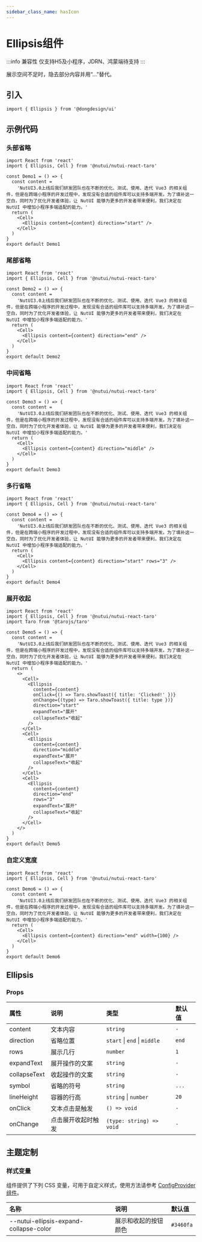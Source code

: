 ```yaml
---
sidebar_class_name: hasIcon
---
```


# Ellipsis组件

:::info 兼容性
仅支持H5及小程序，JDRN、鸿蒙端待支持
:::

展示空间不足时，隐去部分内容并用“...”替代。

## 引入

```tsx
import { Ellipsis } from '@dongdesign/ui'
```

## 示例代码

### 头部省略

```tsx
import React from 'react'
import { Ellipsis, Cell } from '@nutui/nutui-react-taro'

const Demo1 = () => {
  const content =
    'NutUI3.0上线后我们研发团队也在不断的优化、测试、使用、迭代 Vue3 的相关组件，但是在跨端小程序的开发过程中，发现没有合适的组件库可以支持多端开发。为了填补这一空白，同时为了优化开发者体验，让 NutUI 能够为更多的开发者带来便利，我们决定在 NutUI 中增加小程序多端适配的能力。'
  return (
    <Cell>
      <Ellipsis content={content} direction="start" />
    </Cell>
  )
}
export default Demo1
```

### 尾部省略

```tsx
import React from 'react'
import { Ellipsis, Cell } from '@nutui/nutui-react-taro'

const Demo2 = () => {
  const content =
    'NutUI3.0上线后我们研发团队也在不断的优化、测试、使用、迭代 Vue3 的相关组件，但是在跨端小程序的开发过程中，发现没有合适的组件库可以支持多端开发。为了填补这一空白，同时为了优化开发者体验，让 NutUI 能够为更多的开发者带来便利，我们决定在 NutUI 中增加小程序多端适配的能力。'
  return (
    <Cell>
      <Ellipsis content={content} direction="end" />
    </Cell>
  )
}
export default Demo2
```

### 中间省略

```tsx
import React from 'react'
import { Ellipsis, Cell } from '@nutui/nutui-react-taro'

const Demo3 = () => {
  const content =
    'NutUI3.0上线后我们研发团队也在不断的优化、测试、使用、迭代 Vue3 的相关组件，但是在跨端小程序的开发过程中，发现没有合适的组件库可以支持多端开发。为了填补这一空白，同时为了优化开发者体验，让 NutUI 能够为更多的开发者带来便利，我们决定在 NutUI 中增加小程序多端适配的能力。'
  return (
    <Cell>
      <Ellipsis content={content} direction="middle" />
    </Cell>
  )
}
export default Demo3
```

### 多行省略

```tsx
import React from 'react'
import { Ellipsis, Cell } from '@nutui/nutui-react-taro'

const Demo4 = () => {
  const content =
    'NutUI3.0上线后我们研发团队也在不断的优化、测试、使用、迭代 Vue3 的相关组件，但是在跨端小程序的开发过程中，发现没有合适的组件库可以支持多端开发。为了填补这一空白，同时为了优化开发者体验，让 NutUI 能够为更多的开发者带来便利，我们决定在 NutUI 中增加小程序多端适配的能力。'
  return (
    <Cell>
      <Ellipsis content={content} direction="start" rows="3" />
    </Cell>
  )
}
export default Demo4
```

### 展开收起

```tsx
import React from 'react'
import { Ellipsis, Cell } from '@nutui/nutui-react-taro'
import Taro from '@tarojs/taro'

const Demo5 = () => {
  const content =
    'NutUI3.0上线后我们研发团队也在不断的优化、测试、使用、迭代 Vue3 的相关组件，但是在跨端小程序的开发过程中，发现没有合适的组件库可以支持多端开发。为了填补这一空白，同时为了优化开发者体验，让 NutUI 能够为更多的开发者带来便利，我们决定在 NutUI 中增加小程序多端适配的能力。'
  return (
    <>
      <Cell>
        <Ellipsis
          content={content}
          onClick={() => Taro.showToast({ title: 'Clicked!' })}
          onChange={(type) => Taro.showToast({ title: type })}
          direction="start"
          expandText="展开"
          collapseText="收起"
        />
      </Cell>
      <Cell>
        <Ellipsis
          content={content}
          direction="middle"
          expandText="展开"
          collapseText="收起"
        />
      </Cell>
      <Cell>
        <Ellipsis
          content={content}
          direction="end"
          rows="3"
          expandText="展开"
          collapseText="收起"
        />
      </Cell>
    </>
  )
}
export default Demo5
```

### 自定义宽度

```tsx
import React from 'react'
import { Ellipsis, Cell } from '@nutui/nutui-react-taro'

const Demo6 = () => {
  const content =
    'NutUI3.0上线后我们研发团队也在不断的优化、测试、使用、迭代 Vue3 的相关组件，但是在跨端小程序的开发过程中，发现没有合适的组件库可以支持多端开发。为了填补这一空白，同时为了优化开发者体验，让 NutUI 能够为更多的开发者带来便利，我们决定在 NutUI 中增加小程序多端适配的能力。'
  return (
    <Cell>
      <Ellipsis content={content} direction="end" width={100} />
    </Cell>
  )
}
export default Demo6
```

## Ellipsis

### Props

| 属性 | 说明 | 类型 | 默认值 |
| :--- | :--- | :--- | :--- |
| content | 文本内容 | `string` | `-` |
| direction | 省略位置 | `start` \| `end` \| `middle` | `end` |
| rows | 展示几行 | `number` | `1` |
| expandText | 展开操作的文案 | `string` | `-` |
| collapseText | 收起操作的文案 | `string` | `-` |
| symbol | 省略的符号 | `string` | `...` |
| lineHeight | 容器的行高 | `string` \| `number` | `20` |
| onClick | 文本点击是触发 | `() => void` | `-` |
| onChange | 点击展开收起时触发 | `(type: string) => void` | `-` |

## 主题定制

### 样式变量

组件提供了下列 CSS 变量，可用于自定义样式，使用方法请参考 [ConfigProvider 组件](#/zh-CN/component/configprovider)。

| 名称 | 说明 | 默认值 |
| :--- | :--- | :--- |
| \--nutui-ellipsis-expand-collapse-color | 展示和收起的按钮颜色 | `#3460fa` |

